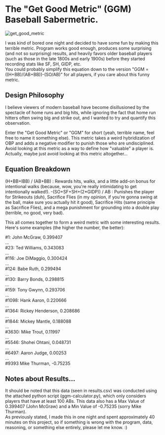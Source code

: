# The "Get Good Metric" (GGM) Baseball Sabermetric.  
![get_good_metric](https://github.com/user-attachments/assets/a3488bac-292c-4687-8cd3-f2353f410b5f)
  
I was kind of bored one night and decided to have some fun by making this terrible metric. Program works good enough, produces some surprising (and not so surprising) results, and heavily favors older baseball players (such as those in the late 1800s and early 1900s) before they started recording stats like SF, SH, GIDP, etc.  
You could probably simplify this equation down to the version "GGM = ((H+BB)/(AB+BB))-(SO/AB)" for all players, if you care about this funny metric.  
  
## Design Philosophy  
I believe viewers of modern baseball have become disillusioned by the spectacle of home runs and big hits, while ignoring the fact that home run hitters often swing big and strike out, and I wanted to try and quantify this observation.  
  
Enter the "Get Good Metric" or "GGM" for short (yeah, terrible name, feel free to name it something else). This metric takes a weird hybridization of OBP and adds a negative modifier to punish those who are undisciplined. Avoid looking at this metric as a way to define how "valuable" a player is. Actually, maybe just avoid looking at this metric altogether...  
  
## Equation Breakdown
(H+BB+IBB) / (AB+BB) : Rewards hits, walks, and a little add-on bonus for intentional walks (because, wow, you're really intimidating to get intentionally walked!).
-(SO+SF+SH+(2*GIDP)) / AB : Punishes the player for Strikeouts (duh), Sacrifice Flies (in my opinion, if you're gonna swing at the ball, make sure you actually hit it good), Sacrifice Hits (same principle as Sacrifice Flies), and a mega punishment for grounding into a double play (terrible, no good, very bad).  
  
This all comes together to form a weird metric with some interesting results. Here's some examples (the higher the number, the better):
  
#1: John McGraw, 0.399407  
...  
#23: Ted Williams, 0.343083  
...  
#116: Joe DiMaggio, 0.300424   
...  
#124: Babe Ruth, 0.299494  
...  
#130: Barry Bonds, 0.298815  
...  
#159: Tony Gwynn, 0.293706  
...  
#1098: Hank Aaron, 0.220666  
...  
#1364: Rickey Henderson, 0.208686  
...  
#1844: Mickey Mantle, 0.188088  
...  
#3630: Mike Trout, 0.11997  
...  
#5546: Shohei Ohtani, 0.048731  
...  
#6497: Aaron Judge, 0.00253  
...  
#9393 Mike Thurman, -0.75235  
  
## Notes about Results...  
It should be noted that this data (seen in results.csv) was conducted using the attached python script (ggm-calculator.py), which only considers players that have at least 100 ABs. This data also has a Max Value of 0.399407 (John McGraw) and a Min Value of -0.75235 (sorry Mike Thurman).  
As previously stated, I made this in one night and spent approximately 40 minutes on this project, so if something is wrong with the program, data, reasoning, or something else entirely, please let me know. :)  

